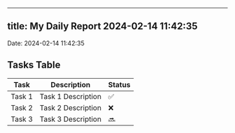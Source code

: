 
---
title: My Daily Report 2024-02-14 11:42:35
---

Date: 2024-02-14 11:42:35

## Tasks Table

| Task | Description | Status |
|------|-------------|--------|
| Task 1 | Task 1 Description | ✅ |
| Task 2 | Task 2 Description | ❌ |
| Task 3 | Task 3 Description | 🔜 |
